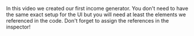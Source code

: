 In this video we created our first income generator. You don't need to have the same exact setup for the UI but you will need at least the elements we referenced in the code. Don't forget to assign the references in the inspector!
